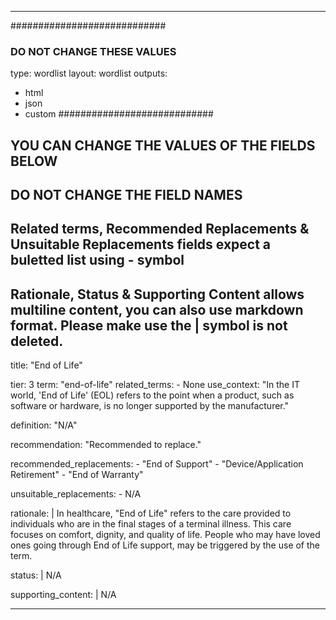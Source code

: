 ---

############################
### DO NOT CHANGE THESE VALUES ###
type: wordlist
layout: wordlist
outputs:
- html
- json
- custom
############################

## YOU CAN CHANGE THE VALUES OF THE FIELDS BELOW ##
## DO NOT CHANGE THE FIELD NAMES ##

## Related terms, Recommended Replacements & Unsuitable Replacements fields expect a buletted list using - symbol ##

## Rationale, Status & Supporting Content allows multiline content, you can also use markdown format. Please make use the | symbol is not deleted.

title: "End of Life"

tier: 3
term: "end-of-life"
related_terms:
    - None
use_context: "In the IT world, 'End of Life' (EOL) refers to the point when a product, such as software or hardware, is no longer supported by the manufacturer."

definition: "N/A"

recommendation: "Recommended to replace."

recommended_replacements:
    - "End of Support"
    - "Device/Application Retirement"
    - "End of Warranty"

unsuitable_replacements:
    - N/A

rationale: |
    In healthcare, "End of Life" refers to the care provided to individuals who are in the final stages of a terminal illness. This care focuses on comfort, dignity, and quality of life. People who may have loved ones going through End of Life support, may be triggered by the use of the term.

status: |
    N/A

supporting_content: |
    N/A

---